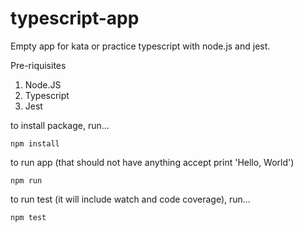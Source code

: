 # typescript-app

Empty app for kata or practice typescript with node.js and jest.

Pre-riquisites
1. Node.JS
2. Typescript
3. Jest  

to install package, run...
```
npm install
```
to run app (that should not have anything accept print 'Hello, World')
```
npm run
```
to run test (it will include watch and code coverage), run...
```
npm test
```
